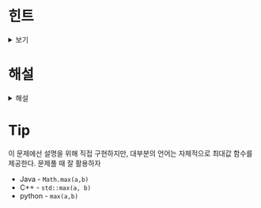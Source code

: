 # 힌트

<details>
<summary>보기</summary>
a와 b의 대소관계에 따라서 케이스를 나누어 볼 수 있다
</details>

# 해설 

<details>
<summary>해설</summary><p>
  
1. a가 b보다 크다면 a를 반환한다
2. a가 b와 같다면 a나 b를 반환한다
3. a가 b보다 작다면 b를 반환한다
  
</p></details>

# Tip

이 문제에선 설명을 위해 직접 구현하지만, 대부분의 언어는 자체적으로 최대값 함수를 제공한다.
문제풀 때 잘 활용하자

- Java - `Math.max(a,b)`
- C++ - `std::max(a, b)`
- python - `max(a,b)`
